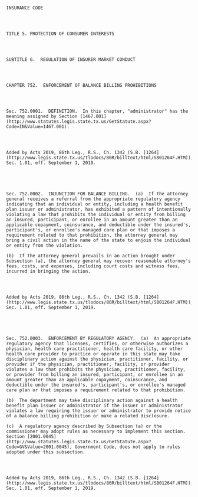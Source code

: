 ﻿
    
    
    	
    					
    
    
    INSURANCE CODE
    
      
    
    
    TITLE 5. PROTECTION OF CONSUMER INTERESTS
    
      
    
    
    SUBTITLE G.  REGULATION OF INSURER MARKET CONDUCT
    
      
    
    
    CHAPTER 752.  ENFORCEMENT OF BALANCE BILLING PROHIBITIONS
    
      
    
    
    Sec. 752.0001.  DEFINITION.  In this chapter, "administrator" has the meaning assigned by Section [1467.001](http://www.statutes.legis.state.tx.us/GetStatute.aspx?Code=IN&Value=1467.001).
    
    
    
    
    Added by Acts 2019, 86th Leg., R.S., Ch. 1342 (S.B. [1264](http://www.legis.state.tx.us/tlodocs/86R/billtext/html/SB01264F.HTM)), Sec. 1.01, eff. September 1, 2019.
    
    
    
    
    
    Sec. 752.0002.  INJUNCTION FOR BALANCE BILLING.  (a)  If the attorney general receives a referral from the appropriate regulatory agency indicating that an individual or entity, including a health benefit plan issuer or administrator, has exhibited a pattern of intentionally violating a law that prohibits the individual or entity from billing an insured, participant, or enrollee in an amount greater than an applicable copayment, coinsurance, and deductible under the insured's, participant's, or enrollee's managed care plan or that imposes a requirement related to that prohibition, the attorney general may bring a civil action in the name of the state to enjoin the individual or entity from the violation.
    
    (b)  If the attorney general prevails in an action brought under Subsection (a), the attorney general may recover reasonable attorney's fees, costs, and expenses, including court costs and witness fees, incurred in bringing the action.
    
    
    
    
    Added by Acts 2019, 86th Leg., R.S., Ch. 1342 (S.B. [1264](http://www.legis.state.tx.us/tlodocs/86R/billtext/html/SB01264F.HTM)), Sec. 1.01, eff. September 1, 2019.
    
    
    
    
    
    Sec. 752.0003.  ENFORCEMENT BY REGULATORY AGENCY.  (a)  An appropriate regulatory agency that licenses, certifies, or otherwise authorizes a physician, health care practitioner, health care facility, or other health care provider to practice or operate in this state may take disciplinary action against the physician, practitioner, facility, or provider if the physician, practitioner, facility, or provider violates a law that prohibits the physician, practitioner, facility, or provider from billing an insured, participant, or enrollee in an amount greater than an applicable copayment, coinsurance, and deductible under the insured's, participant's, or enrollee's managed care plan or that imposes a requirement related to that prohibition.
    
    (b)  The department may take disciplinary action against a health benefit plan issuer or administrator if the issuer or administrator violates a law requiring the issuer or administrator to provide notice of a balance billing prohibition or make a related disclosure.
    
    (c)  A regulatory agency described by Subsection (a) or the commissioner may adopt rules as necessary to implement this section.  Section [2001.0045](http://www.statutes.legis.state.tx.us/GetStatute.aspx?Code=GV&Value=2001.0045), Government Code, does not apply to rules adopted under this subsection.
    
    
    
    
    Added by Acts 2019, 86th Leg., R.S., Ch. 1342 (S.B. [1264](http://www.legis.state.tx.us/tlodocs/86R/billtext/html/SB01264F.HTM)), Sec. 1.01, eff. September 1, 2019.
    
    
    
    
    				
